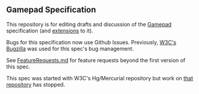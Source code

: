 Gamepad Specification
---------------------

This repository is for editing drafts and discussion of the
[Gamepad](https://w3c.github.io/gamepad/) specification
(and [extensions](https://w3c.github.io/gamepad/extensions.html) to it).

Bugs for this specification now use Github Issues. Previously, [W3C's Bugzilla](https://www.w3.org/Bugs/Public/buglist.cgi?component=Gamepad&list_id=54698&product=WebAppsWG&resolution=---) 
was used for this spec's bug management.

See [FeatureRequests.md](FeatureRequests.md) for feature requests beyond the first version of this spec. 

This spec was started with W3C's Hg/Mercurial repository but work on
[that repository](https://dvcs.w3.org/hg/gamepad/) has stopped.
